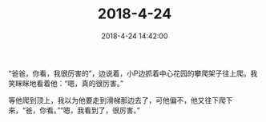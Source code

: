 ﻿---
title: "2018-4-24"
date: 2018-4-24 14:42:00
tags: 文字
categories: 爸爸
---
“爸爸，你看，我很厉害的”，边说着，小P边抓着中心花园的攀爬架子往上爬。我笑眯眯地看着他：“嗯，真的很厉害。”

等他爬到顶上，我以为他要走到滑梯那边去了，可他偏不，他又往下爬下来，“爸，你看。”“嗯，我看到了，很厉害。” 